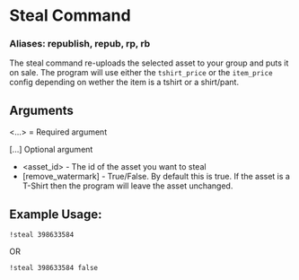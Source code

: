 # Steal Command

### Aliases: republish, repub, rp, rb

The steal command re-uploads the selected asset to your group and puts it on sale. 
The program will use either the `tshirt_price`  or the `item_price` config depending on wether
the item is a tshirt or a shirt/pant.


## Arguments
<...> = Required argument

[...] Optional argument

 - <asset_id> - The id of the asset you want to steal
 - [remove_watermark] - True/False. By default this is true. If the asset is a T-Shirt then the
 program will leave the asset unchanged.

## Example Usage:
    !steal 398633584
OR

    !steal 398633584 false
